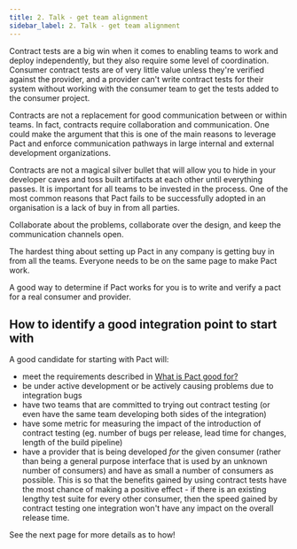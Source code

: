 ```yaml
---
title: 2. Talk - get team alignment
sidebar_label: 2. Talk - get team alignment
---
```


Contract tests are a big win when it comes to enabling teams to work and deploy independently, but they also require some level of coordination. Consumer contract tests are of very little value unless they're verified against the provider, and a provider can't write contract tests for their system without working with the consumer team to get the tests added to the consumer project.

Contracts are not a replacement for good communication between or within teams. In fact, contracts require collaboration and communication. One could make the argument that this is one of the main reasons to leverage Pact and enforce communication pathways in large internal and external development organizations.

Contracts are not a magical silver bullet that will allow you to hide in your developer caves and toss built artifacts at each other until everything passes. It is important for all teams to be invested in the process. One of the most common reasons that Pact fails to be successfully adopted in an organisation is a lack of buy in from all parties.

Collaborate about the problems, collaborate over the design, and keep the communication channels open.

The hardest thing about setting up Pact in any company is getting buy in from all the teams. Everyone needs to be on the same page to make Pact work.

A good way to determine if Pact works for you is to write and verify a pact for a real consumer and provider.

## How to identify a good integration point to start with

A good candidate for starting with Pact will:

* meet the requirements described in [What is Pact good for?](/getting_started/what_is_pact_good_for#what-is-pact-good-for)
* be under active development or be actively causing problems due to integration bugs
* have two teams that are committed to trying out contract testing (or even have the same team developing both sides of the integration)
* have some metric for measuring the impact of the introduction of contract testing (eg. number of bugs per release, lead time for changes, length of the build pipeline)
* have a provider that is being developed *for* the given consumer (rather than being a general purpose interface that is used by an unknown number of consumers) and have as small a number of consumers as possible. This is so that the benefits gained by using contract tests have the most chance of making a positive effect - if there is an existing lengthy test suite for every other consumer, then the speed gained by contract testing one integration won't have any impact on the overall release time.

See the next page for more details as to how!